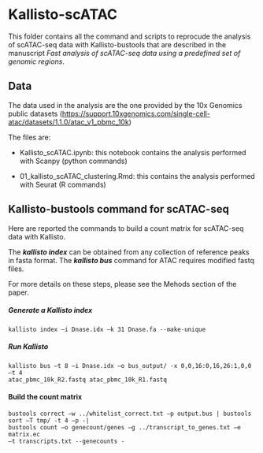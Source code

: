 # Kallisto-scATAC

This folder contains all the command and scripts to reprocude the analysis of scATAC-seq data with Kallisto-bustools that are described in the manuscript *Fast analysis of scATAC-seq data using a predefined set of genomic regions*.

## Data

The data used in the analysis are the one provided by the 10x Genomics public datasets (https://support.10xgenomics.com/single-cell-atac/datasets/1.1.0/atac_v1_pbmc_10k)

The files are:

* Kallisto_scATAC.ipynb: this notebook contains the analysis performed with Scanpy (python commands)

* 01_kallisto_scATAC_clustering.Rmd: this contains the analysis performed with Seurat (R commands)

## Kallisto-bustools command for scATAC-seq

Here are reported the commands to build a count matrix for scATAC-seq data with Kallisto.

The **_kallisto index_** can be obtained from any collection of reference peaks in fasta format. The **_kallisto bus_** command for ATAC requires modified fastq files. 

For more details on these steps, please see the Mehods section of the paper.

##### Generate a Kallisto index

```
kallisto index –i Dnase.idx –k 31 Dnase.fa --make-unique  
```

##### Run Kallisto
```
kallisto bus –t 8 –i Dnase.idx –o bus_output/ -x 0,0,16:0,16,26:1,0,0 –t 4 
atac_pbmc_10k_R2.fastq atac_pbmc_10k_R1.fastq 
```

#### Build the count matrix
```
bustools correct –w ../whitelist_correct.txt –p output.bus | bustools sort –T tmp/ -t 4 –p -| 
bustools count –o genecount/genes –g ../transcript_to_genes.txt –e matrix.ec 
–t transcripts.txt --genecounts -
```
